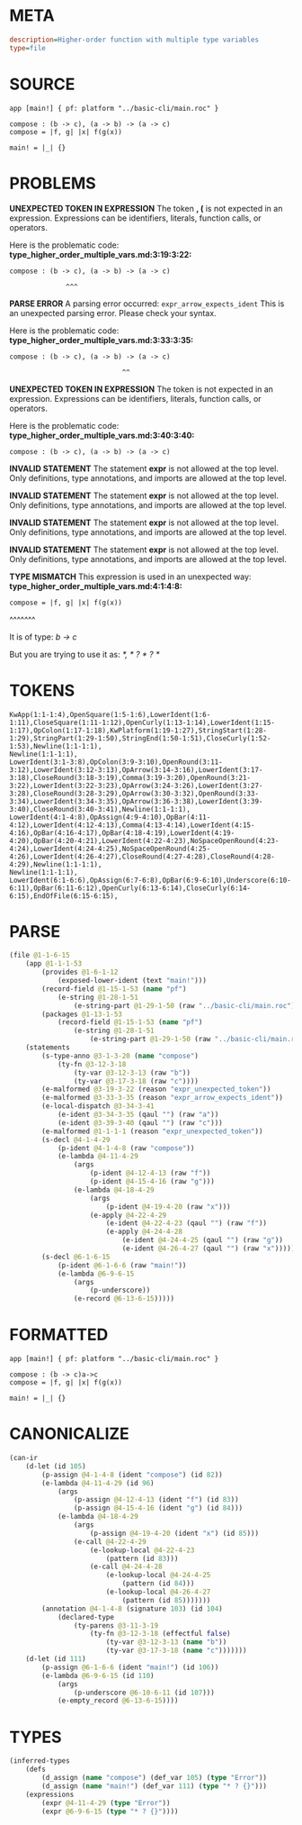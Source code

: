 # META
~~~ini
description=Higher-order function with multiple type variables
type=file
~~~
# SOURCE
~~~roc
app [main!] { pf: platform "../basic-cli/main.roc" }

compose : (b -> c), (a -> b) -> (a -> c)
compose = |f, g| |x| f(g(x))

main! = |_| {}
~~~
# PROBLEMS
**UNEXPECTED TOKEN IN EXPRESSION**
The token **, (** is not expected in an expression.
Expressions can be identifiers, literals, function calls, or operators.

Here is the problematic code:
**type_higher_order_multiple_vars.md:3:19:3:22:**
```roc
compose : (b -> c), (a -> b) -> (a -> c)
```
                  ^^^


**PARSE ERROR**
A parsing error occurred: `expr_arrow_expects_ident`
This is an unexpected parsing error. Please check your syntax.

Here is the problematic code:
**type_higher_order_multiple_vars.md:3:33:3:35:**
```roc
compose : (b -> c), (a -> b) -> (a -> c)
```
                                ^^


**UNEXPECTED TOKEN IN EXPRESSION**
The token  is not expected in an expression.
Expressions can be identifiers, literals, function calls, or operators.

Here is the problematic code:
**type_higher_order_multiple_vars.md:3:40:3:40:**
```roc
compose : (b -> c), (a -> b) -> (a -> c)
```
                                       


**INVALID STATEMENT**
The statement **expr** is not allowed at the top level.
Only definitions, type annotations, and imports are allowed at the top level.

**INVALID STATEMENT**
The statement **expr** is not allowed at the top level.
Only definitions, type annotations, and imports are allowed at the top level.

**INVALID STATEMENT**
The statement **expr** is not allowed at the top level.
Only definitions, type annotations, and imports are allowed at the top level.

**INVALID STATEMENT**
The statement **expr** is not allowed at the top level.
Only definitions, type annotations, and imports are allowed at the top level.

**TYPE MISMATCH**
This expression is used in an unexpected way:
**type_higher_order_multiple_vars.md:4:1:4:8:**
```roc
compose = |f, g| |x| f(g(x))
```
^^^^^^^

It is of type:
    _b -> c_

But you are trying to use it as:
    _*, * ? * ? *_

# TOKENS
~~~zig
KwApp(1:1-1:4),OpenSquare(1:5-1:6),LowerIdent(1:6-1:11),CloseSquare(1:11-1:12),OpenCurly(1:13-1:14),LowerIdent(1:15-1:17),OpColon(1:17-1:18),KwPlatform(1:19-1:27),StringStart(1:28-1:29),StringPart(1:29-1:50),StringEnd(1:50-1:51),CloseCurly(1:52-1:53),Newline(1:1-1:1),
Newline(1:1-1:1),
LowerIdent(3:1-3:8),OpColon(3:9-3:10),OpenRound(3:11-3:12),LowerIdent(3:12-3:13),OpArrow(3:14-3:16),LowerIdent(3:17-3:18),CloseRound(3:18-3:19),Comma(3:19-3:20),OpenRound(3:21-3:22),LowerIdent(3:22-3:23),OpArrow(3:24-3:26),LowerIdent(3:27-3:28),CloseRound(3:28-3:29),OpArrow(3:30-3:32),OpenRound(3:33-3:34),LowerIdent(3:34-3:35),OpArrow(3:36-3:38),LowerIdent(3:39-3:40),CloseRound(3:40-3:41),Newline(1:1-1:1),
LowerIdent(4:1-4:8),OpAssign(4:9-4:10),OpBar(4:11-4:12),LowerIdent(4:12-4:13),Comma(4:13-4:14),LowerIdent(4:15-4:16),OpBar(4:16-4:17),OpBar(4:18-4:19),LowerIdent(4:19-4:20),OpBar(4:20-4:21),LowerIdent(4:22-4:23),NoSpaceOpenRound(4:23-4:24),LowerIdent(4:24-4:25),NoSpaceOpenRound(4:25-4:26),LowerIdent(4:26-4:27),CloseRound(4:27-4:28),CloseRound(4:28-4:29),Newline(1:1-1:1),
Newline(1:1-1:1),
LowerIdent(6:1-6:6),OpAssign(6:7-6:8),OpBar(6:9-6:10),Underscore(6:10-6:11),OpBar(6:11-6:12),OpenCurly(6:13-6:14),CloseCurly(6:14-6:15),EndOfFile(6:15-6:15),
~~~
# PARSE
~~~clojure
(file @1-1-6-15
	(app @1-1-1-53
		(provides @1-6-1-12
			(exposed-lower-ident (text "main!")))
		(record-field @1-15-1-53 (name "pf")
			(e-string @1-28-1-51
				(e-string-part @1-29-1-50 (raw "../basic-cli/main.roc"))))
		(packages @1-13-1-53
			(record-field @1-15-1-53 (name "pf")
				(e-string @1-28-1-51
					(e-string-part @1-29-1-50 (raw "../basic-cli/main.roc"))))))
	(statements
		(s-type-anno @3-1-3-20 (name "compose")
			(ty-fn @3-12-3-18
				(ty-var @3-12-3-13 (raw "b"))
				(ty-var @3-17-3-18 (raw "c"))))
		(e-malformed @3-19-3-22 (reason "expr_unexpected_token"))
		(e-malformed @3-33-3-35 (reason "expr_arrow_expects_ident"))
		(e-local-dispatch @3-34-3-41
			(e-ident @3-34-3-35 (qaul "") (raw "a"))
			(e-ident @3-39-3-40 (qaul "") (raw "c")))
		(e-malformed @1-1-1-1 (reason "expr_unexpected_token"))
		(s-decl @4-1-4-29
			(p-ident @4-1-4-8 (raw "compose"))
			(e-lambda @4-11-4-29
				(args
					(p-ident @4-12-4-13 (raw "f"))
					(p-ident @4-15-4-16 (raw "g")))
				(e-lambda @4-18-4-29
					(args
						(p-ident @4-19-4-20 (raw "x")))
					(e-apply @4-22-4-29
						(e-ident @4-22-4-23 (qaul "") (raw "f"))
						(e-apply @4-24-4-28
							(e-ident @4-24-4-25 (qaul "") (raw "g"))
							(e-ident @4-26-4-27 (qaul "") (raw "x")))))))
		(s-decl @6-1-6-15
			(p-ident @6-1-6-6 (raw "main!"))
			(e-lambda @6-9-6-15
				(args
					(p-underscore))
				(e-record @6-13-6-15)))))
~~~
# FORMATTED
~~~roc
app [main!] { pf: platform "../basic-cli/main.roc" }

compose : (b -> c)a->c
compose = |f, g| |x| f(g(x))

main! = |_| {}
~~~
# CANONICALIZE
~~~clojure
(can-ir
	(d-let (id 105)
		(p-assign @4-1-4-8 (ident "compose") (id 82))
		(e-lambda @4-11-4-29 (id 96)
			(args
				(p-assign @4-12-4-13 (ident "f") (id 83))
				(p-assign @4-15-4-16 (ident "g") (id 84)))
			(e-lambda @4-18-4-29
				(args
					(p-assign @4-19-4-20 (ident "x") (id 85)))
				(e-call @4-22-4-29
					(e-lookup-local @4-22-4-23
						(pattern (id 83)))
					(e-call @4-24-4-28
						(e-lookup-local @4-24-4-25
							(pattern (id 84)))
						(e-lookup-local @4-26-4-27
							(pattern (id 85)))))))
		(annotation @4-1-4-8 (signature 103) (id 104)
			(declared-type
				(ty-parens @3-11-3-19
					(ty-fn @3-12-3-18 (effectful false)
						(ty-var @3-12-3-13 (name "b"))
						(ty-var @3-17-3-18 (name "c")))))))
	(d-let (id 111)
		(p-assign @6-1-6-6 (ident "main!") (id 106))
		(e-lambda @6-9-6-15 (id 110)
			(args
				(p-underscore @6-10-6-11 (id 107)))
			(e-empty_record @6-13-6-15))))
~~~
# TYPES
~~~clojure
(inferred-types
	(defs
		(d_assign (name "compose") (def_var 105) (type "Error"))
		(d_assign (name "main!") (def_var 111) (type "* ? {}")))
	(expressions
		(expr @4-11-4-29 (type "Error"))
		(expr @6-9-6-15 (type "* ? {}"))))
~~~
